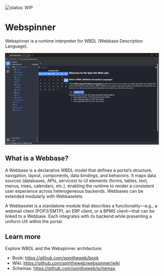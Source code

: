 ![status: WIP](https://img.shields.io/badge/status-WIP-yellow)

# Webspinner
Webspinner is a runtime interpreter for WBDL (Webbase Description Language).

![Webspinner Studio screenshot](./public/media/stwStudio.png)

## What is a Webbase?
A Webbase is a declarative WBDL model that defines a portal’s structure, navigation, layout, components, data bindings, and behaviors. It maps data sources (databases, APIs, services) to UI elements (forms, tables, text, menus, trees, calendars, etc.), enabling the runtime to render a consistent user experience across heterogeneous backends. Webbases can be extended modularly with Webbaselets.

A Webbaselet is a standalone module that describes a functionality—e.g., a webmail client (POP3/SMTP), an ERP client, or a BPMS client—that can be linked to a Webbase. Each integrates with its backend while presenting a uniform UX within the portal.

## Learn more
Explore WBDL and the Webspinner architecture:

- Book: https://github.com/spintheweb/book
- Wiki: https://github.com/spintheweb/webspinner/wiki
- Schemas: https://github.com/spintheweb/schemas
